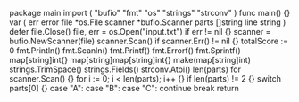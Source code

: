 package main
import (
	"bufio"
	"fmt"
	"os"
	"strings"
	"strconv"
)
func main() {}
var (
	err error
	file *os.File
	scanner *bufio.Scanner
	parts []string
	line string
)
defer file.Close()
file, err = os.Open("input.txt")
if err != nil {}
scanner = bufio.NewScanner(file)
scanner.Scan()
if scanner.Err() != nil {}
totalScore := 0
fmt.Println()
fmt.Scanln()
fmt.Printf()
fmt.Errorf()
fmt.Sprintf()
map[string]int{}
map[string]map[string]int{}
make(map[string]int)
strings.TrimSpace()
strings.Fields()
strconv.Atoi()
len(parts)
for scanner.Scan() {}
for i := 0; i < len(parts); i++ {}
if len(parts) != 2 {}
switch parts[0] {}
case "A":
case "B":
case "C":
continue
break
return

